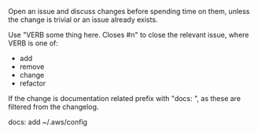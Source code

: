 Open an issue and discuss changes before spending time on them, unless the change is trivial or an issue already exists.

Use "VERB some thing here. Closes #n" to close the relevant issue, where VERB is one of:

  - add
  - remove
  - change
  - refactor

If the change is documentation related prefix with "docs: ", as these are filtered from the changelog.

  docs: add ~/.aws/config

